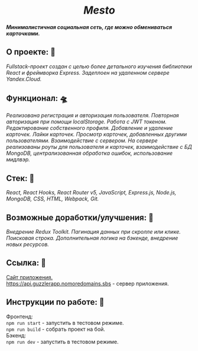 <h1 align=center><i>Mesto</i></h1>

#### _Минималистичная социальная сеть, где можно обмениваться карточками._

## О проекте: :thought_balloon:

_Fullstack-проект создан с целью более детального изучения библиотеки React и фреймворка Express. Задеплоен на удаленном сервере Yandex.Cloud._

## Функционал: :flying_saucer:

_Реализована регистрация и авторизация пользователя. Повторная авторизация при помощи localStorage. Работа с JWT токеном. Редактирование собственного профиля. Добавление и удаление карточек. Лайки карточек. Просмотр карточек, добавленных другими пользователями. Взаимодействие с сервером. На сервере реализованы роуты для пользователя и карточек, взаимодействие с БД MongoDB, централизованная обработка ошибок, использование мидлвэр._

## Стек: :wrench:

_React, React Hooks, React Router v5, JavaScript, Express.js, Node.js, MongoDB, CSS, HTML, Webpack, Git._

## Возможные доработки/улучшения: :construction:

_Внедрение Redux Toolkit. Пагинация данных при скролле или клике. Поисковая строка. Дополнительная логика на бэкенде, внедрение новых ресурсов._

## Ссылка: :eyes:

[Сайт приложения.](https://guzzlerapp.nomoredomains.sbs)<br/>
https://api.guzzlerapp.nomoredomains.sbs - сервер приложения.

## Инструкции по работе: 📗
Фронтенд:<br/>
<code>npm run start</code> - запустить в тестовом режиме.<br/>
<code>npm run build</code> - собрать проект на бой.<br/>
Бэкенд:<br/>
<code>npm run dev</code> - запустить в тестовом режиме.<br/>

